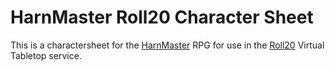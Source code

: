 HarnMaster Roll20 Character Sheet
=================================

This is a charactersheet for the [HarnMaster](http://columbiagames.com/cgi-bin/query/cfg/zoom.cfg?product_id=4001) RPG for use in the [Roll20](https://roll20.net/) Virtual Tabletop service.